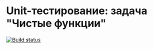 # Unit-тестирование: задача "Чистые функции"

[![Build status](https://ci.appveyor.com/api/projects/status/bri8px049a28eseu?svg=true)](https://ci.appveyor.com/project/pryanikkun/test-ci-hp)
